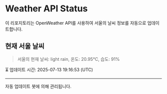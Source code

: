 
# Weather API Status

이 리포지토리는 OpenWeather API를 사용하여 서울의 날씨 정보를 자동으로 업데이트합니다.

## 현재 서울 날씨
> 서울의 현재 날씨: light rain, 온도: 20.95°C, 습도: 91%

⏳ 업데이트 시간: 2025-07-13 19:16:53 (UTC)

---
자동 업데이트 봇에 의해 관리됩니다.
